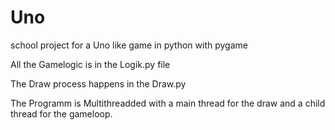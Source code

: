 # Uno

school project for a Uno like game in python with pygame

All the Gamelogic is in the Logik.py file

The Draw process happens in the Draw.py

The Programm is Multithreadded with a main thread for the draw and a child thread for the gameloop.
